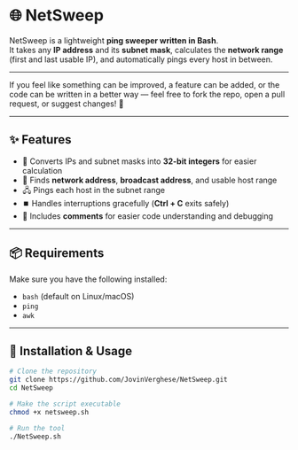 # 🌐 NetSweep

NetSweep is a lightweight **ping sweeper written in Bash**.  
It takes any **IP address** and its **subnet mask**, calculates the **network range** (first and last usable IP), and automatically pings every host in between.  

---

If you feel like something can be improved, a feature can be added, or the code can be written in a better way — feel free to fork the repo, open a pull request, or suggest changes! 🚀  

---

## ✨ Features
- 🔢 Converts IPs and subnet masks into **32-bit integers** for easier calculation  
- 📡 Finds **network address**, **broadcast address**, and usable host range  
- 🖧 Pings each host in the subnet range  
- ⏹️ Handles interruptions gracefully (**Ctrl + C** exits safely)  
- 📝 Includes **comments** for easier code understanding and debugging  

---

## 📦 Requirements
Make sure you have the following installed:
- `bash` (default on Linux/macOS)  
- `ping`  
- `awk`  

---

## 🚀 Installation & Usage

```bash
# Clone the repository
git clone https://github.com/JovinVerghese/NetSweep.git
cd NetSweep

# Make the script executable
chmod +x netsweep.sh

# Run the tool
./NetSweep.sh
